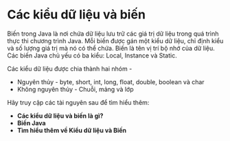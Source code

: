# Các kiểu dữ liệu và biến
Biến trong Java là nơi chứa dữ liệu lưu trữ các giá trị dữ liệu trong quá trình thực thi chương trình Java. Mỗi biến được gán một kiểu dữ liệu, chỉ định kiểu và số lượng giá trị mà nó có thể chứa. Biến là tên vị trí bộ nhớ của dữ liệu. Các biến Java chủ yếu có ba kiểu: Local, Instance và Static.

Các kiểu dữ liệu được chia thành hai nhóm -
- Nguyên thủy - byte, short, int, long, float, double, boolean và char
- Không nguyên thủy - Chuỗi, mảng và lớp

Hãy truy cập các tài nguyên sau để tìm hiểu thêm:
- **Các kiểu dữ liệu và biến là gì?**
- **Biến Java**
- **Tìm hiểu thêm về Kiểu dữ liệu và Biến**
